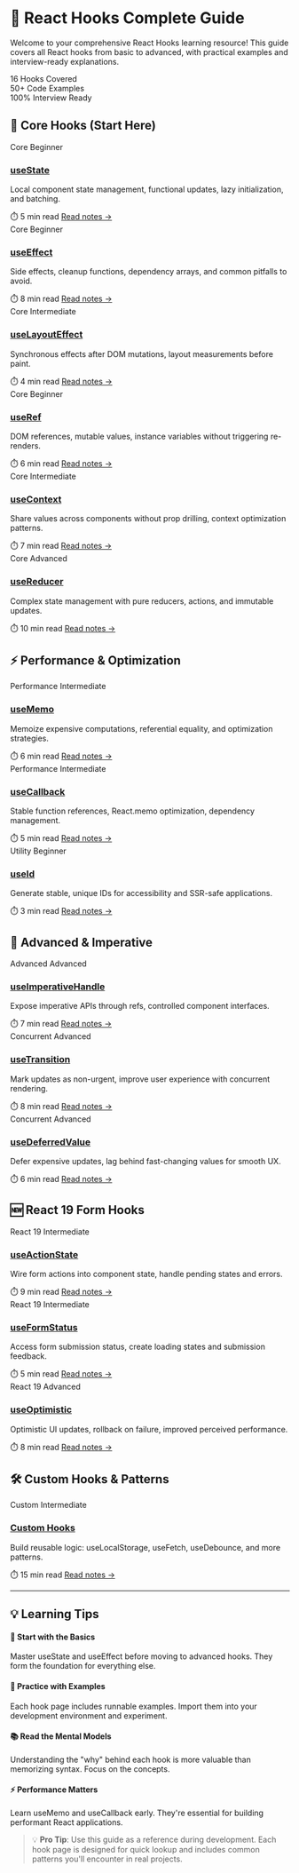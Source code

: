 # 🚀 React Hooks Complete Guide

<div class="guide-intro">

Welcome to your comprehensive React Hooks learning resource! This guide covers all React hooks from basic to advanced, with practical examples and interview-ready explanations.

<div class="stats">
  <div class="stat">
    <span class="number">16</span>
    <span class="label">Hooks Covered</span>
  </div>
  <div class="stat">
    <span class="number">50+</span>
    <span class="label">Code Examples</span>
  </div>
  <div class="stat">
    <span class="number">100%</span>
    <span class="label">Interview Ready</span>
  </div>
</div>

</div>

## 🎯 Core Hooks (Start Here)

<div class="cards">

<div class="card">
  <div class="card-header">
    <span class="hook-badge core">Core</span>
    <span class="difficulty beginner">Beginner</span>
  </div>
  <h3><a href="/hooks/01_useState">useState</a></h3>
  <p>Local component state management, functional updates, lazy initialization, and batching.</p>
  <div class="card-footer">
    <span class="read-time">⏱️ 5 min read</span>
    <a href="/hooks/01_useState">Read notes →</a>
  </div>
</div>

<div class="card">
  <div class="card-header">
    <span class="hook-badge core">Core</span>
    <span class="difficulty beginner">Beginner</span>
  </div>
  <h3><a href="/hooks/02_useEffect">useEffect</a></h3>
  <p>Side effects, cleanup functions, dependency arrays, and common pitfalls to avoid.</p>
  <div class="card-footer">
    <span class="read-time">⏱️ 8 min read</span>
    <a href="/hooks/02_useEffect">Read notes →</a>
  </div>
</div>

<div class="card">
  <div class="card-header">
    <span class="hook-badge core">Core</span>
    <span class="difficulty intermediate">Intermediate</span>
  </div>
  <h3><a href="/hooks/03_useLayout">useLayoutEffect</a></h3>
  <p>Synchronous effects after DOM mutations, layout measurements before paint.</p>
  <div class="card-footer">
    <span class="read-time">⏱️ 4 min read</span>
    <a href="/hooks/03_useLayout">Read notes →</a>
  </div>
</div>

<div class="card">
  <div class="card-header">
    <span class="hook-badge core">Core</span>
    <span class="difficulty beginner">Beginner</span>
  </div>
  <h3><a href="/hooks/04_useRef">useRef</a></h3>
  <p>DOM references, mutable values, instance variables without triggering re-renders.</p>
  <div class="card-footer">
    <span class="read-time">⏱️ 6 min read</span>
    <a href="/hooks/04_useRef">Read notes →</a>
  </div>
</div>

<div class="card">
  <div class="card-header">
    <span class="hook-badge core">Core</span>
    <span class="difficulty intermediate">Intermediate</span>
  </div>
  <h3><a href="/hooks/05_useContext">useContext</a></h3>
  <p>Share values across components without prop drilling, context optimization patterns.</p>
  <div class="card-footer">
    <span class="read-time">⏱️ 7 min read</span>
    <a href="/hooks/05_useContext">Read notes →</a>
  </div>
</div>

<div class="card">
  <div class="card-header">
    <span class="hook-badge core">Core</span>
    <span class="difficulty advanced">Advanced</span>
  </div>
  <h3><a href="/hooks/06_useReducer">useReducer</a></h3>
  <p>Complex state management with pure reducers, actions, and immutable updates.</p>
  <div class="card-footer">
    <span class="read-time">⏱️ 10 min read</span>
    <a href="/hooks/06_useReducer">Read notes →</a>
  </div>
</div>

</div>

## ⚡ Performance & Optimization

<div class="cards">

<div class="card">
  <div class="card-header">
    <span class="hook-badge performance">Performance</span>
    <span class="difficulty intermediate">Intermediate</span>
  </div>
  <h3><a href="/hooks/07_useMemo">useMemo</a></h3>
  <p>Memoize expensive computations, referential equality, and optimization strategies.</p>
  <div class="card-footer">
    <span class="read-time">⏱️ 6 min read</span>
    <a href="/hooks/07_useMemo">Read notes →</a>
  </div>
</div>

<div class="card">
  <div class="card-header">
    <span class="hook-badge performance">Performance</span>
    <span class="difficulty intermediate">Intermediate</span>
  </div>
  <h3><a href="/hooks/08_useCallback">useCallback</a></h3>
  <p>Stable function references, React.memo optimization, dependency management.</p>
  <div class="card-footer">
    <span class="read-time">⏱️ 5 min read</span>
    <a href="/hooks/08_useCallback">Read notes →</a>
  </div>
</div>

<div class="card">
  <div class="card-header">
    <span class="hook-badge utility">Utility</span>
    <span class="difficulty beginner">Beginner</span>
  </div>
  <h3><a href="/hooks/10_useid">useId</a></h3>
  <p>Generate stable, unique IDs for accessibility and SSR-safe applications.</p>
  <div class="card-footer">
    <span class="read-time">⏱️ 3 min read</span>
    <a href="/hooks/10_useid">Read notes →</a>
  </div>
</div>

</div>

## 🔧 Advanced & Imperative

<div class="cards">

<div class="card">
  <div class="card-header">
    <span class="hook-badge advanced">Advanced</span>
    <span class="difficulty advanced">Advanced</span>
  </div>
  <h3><a href="/hooks/09_useImperativeHandle">useImperativeHandle</a></h3>
  <p>Expose imperative APIs through refs, controlled component interfaces.</p>
  <div class="card-footer">
    <span class="read-time">⏱️ 7 min read</span>
    <a href="/hooks/09_useImperativeHandle">Read notes →</a>
  </div>
</div>

<div class="card">
  <div class="card-header">
    <span class="hook-badge concurrent">Concurrent</span>
    <span class="difficulty advanced">Advanced</span>
  </div>
  <h3><a href="/hooks/11_useTransition">useTransition</a></h3>
  <p>Mark updates as non-urgent, improve user experience with concurrent rendering.</p>
  <div class="card-footer">
    <span class="read-time">⏱️ 8 min read</span>
    <a href="/hooks/11_useTransition">Read notes →</a>
  </div>
</div>

<div class="card">
  <div class="card-header">
    <span class="hook-badge concurrent">Concurrent</span>
    <span class="difficulty advanced">Advanced</span>
  </div>
  <h3><a href="/hooks/12_useDeferredValue">useDeferredValue</a></h3>
  <p>Defer expensive updates, lag behind fast-changing values for smooth UX.</p>
  <div class="card-footer">
    <span class="read-time">⏱️ 6 min read</span>
    <a href="/hooks/12_useDeferredValue">Read notes →</a>
  </div>
</div>

</div>

## 🆕 React 19 Form Hooks

<div class="cards">

<div class="card">
  <div class="card-header">
    <span class="hook-badge react19">React 19</span>
    <span class="difficulty intermediate">Intermediate</span>
  </div>
  <h3><a href="/hooks/13_useActionState">useActionState</a></h3>
  <p>Wire form actions into component state, handle pending states and errors.</p>
  <div class="card-footer">
    <span class="read-time">⏱️ 9 min read</span>
    <a href="/hooks/13_useActionState">Read notes →</a>
  </div>
</div>

<div class="card">
  <div class="card-header">
    <span class="hook-badge react19">React 19</span>
    <span class="difficulty intermediate">Intermediate</span>
  </div>
  <h3><a href="/hooks/14_useFormStatus">useFormStatus</a></h3>
  <p>Access form submission status, create loading states and submission feedback.</p>
  <div class="card-footer">
    <span class="read-time">⏱️ 5 min read</span>
    <a href="/hooks/14_useFormStatus">Read notes →</a>
  </div>
</div>

<div class="card">
  <div class="card-header">
    <span class="hook-badge react19">React 19</span>
    <span class="difficulty advanced">Advanced</span>
  </div>
  <h3><a href="/hooks/15_useOptimistic">useOptimistic</a></h3>
  <p>Optimistic UI updates, rollback on failure, improved perceived performance.</p>
  <div class="card-footer">
    <span class="read-time">⏱️ 8 min read</span>
    <a href="/hooks/15_useOptimistic">Read notes →</a>
  </div>
</div>

</div>

## 🛠️ Custom Hooks & Patterns

<div class="cards">

<div class="card">
  <div class="card-header">
    <span class="hook-badge custom">Custom</span>
    <span class="difficulty intermediate">Intermediate</span>
  </div>
  <h3><a href="/hooks/16_customHooks">Custom Hooks</a></h3>
  <p>Build reusable logic: useLocalStorage, useFetch, useDebounce, and more patterns.</p>
  <div class="card-footer">
    <span class="read-time">⏱️ 15 min read</span>
    <a href="/hooks/16_customHooks">Read notes →</a>
  </div>
</div>

</div>

---

<div class="learning-tips">

## 💡 Learning Tips

<div class="tip-cards">

<div class="tip-card">
  <h4>🎯 Start with the Basics</h4>
  <p>Master useState and useEffect before moving to advanced hooks. They form the foundation for everything else.</p>
</div>

<div class="tip-card">
  <h4>🔬 Practice with Examples</h4>
  <p>Each hook page includes runnable examples. Import them into your development environment and experiment.</p>
</div>

<div class="tip-card">
  <h4>📚 Read the Mental Models</h4>
  <p>Understanding the "why" behind each hook is more valuable than memorizing syntax. Focus on the concepts.</p>
</div>

<div class="tip-card">
  <h4>⚡ Performance Matters</h4>
  <p>Learn useMemo and useCallback early. They're essential for building performant React applications.</p>
</div>

</div>

</div>

> 💡 **Pro Tip**: Use this guide as a reference during development. Each hook page is designed for quick lookup and includes common patterns you'll encounter in real projects.